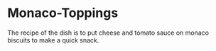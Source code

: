 # Monaco-Toppings

The recipe of the dish is to put cheese and tomato sauce on monaco biscuits to make a quick snack.